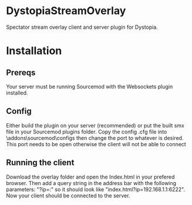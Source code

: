 # DystopiaStreamOverlay
Spectator stream overlay client and server plugin for Dystopia.
# Installation
## Prereqs
Your server must be running Sourcemod with the Websockets plugin installed.
## Config
Either build the plugin on your server (recommended) or put the built smx file in your Sourcemod plugins folder.
Copy the config .cfg file into \addons\sourcemod\configs then change the port to whatever is desired. This port needs to be open otherwise the client will not be able to connect
## Running the client
Download the overlay folder and open the Index.html in your prefered browser. Then add a query string in the address bar with the following parameters: "?ip=<ip>:<port>" so it should look like "index.html?ip=192.168.1.1:6222".
 Now your client should be connected to the server.
